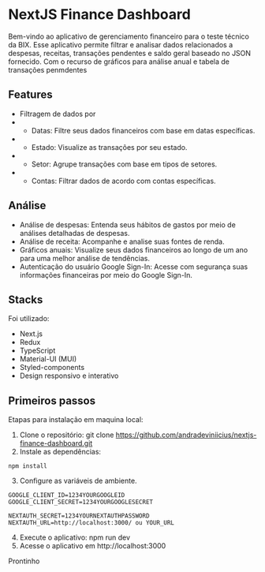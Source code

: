# NextJS Finance Dashboard

Bem-vindo ao aplicativo de gerenciamento financeiro para o teste técnico da BIX. Esse aplicativo permite filtrar e analisar dados relacionados a despesas, receitas, transações pendentes e saldo geral baseado no JSON fornecido. Com o recurso de gráficos para análise anual e tabela de transações penmdentes

## Features

- Filtragem de dados por
- - Datas: Filtre seus dados financeiros com base em datas específicas.
- - Estado: Visualize as transações por seu estado.
- - Setor: Agrupe transações com base em tipos de setores.
- - Contas: Filtrar dados de acordo com contas específicas.

## Análise

- Análise de despesas: Entenda seus hábitos de gastos por meio de análises detalhadas de despesas.
- Análise de receita: Acompanhe e analise suas fontes de renda.
- Gráficos anuais: Visualize seus dados financeiros ao longo de um ano para uma melhor análise de tendências.
- Autenticação do usuário
  Google Sign-In: Acesse com segurança suas informações financeiras por meio do Google Sign-In.

## Stacks

Foi utilizado:
- Next.js
- Redux
- TypeScript
- Material-UI (MUI)
- Styled-components
- Design responsivo e interativo

## Primeiros passos

Etapas para instalação em maquina local:

1. Clone o repositório: git clone https://github.com/andradeviniicius/nextjs-finance-dashboard.git
2. Instale as dependências: 
```
npm install
```
3. Configure as variáveis de ambiente.

```
GOOGLE_CLIENT_ID=1234YOURGOOGLEID
GOOGLE_CLIENT_SECRET=1234YOURGOOGLESECRET

NEXTAUTH_SECRET=1234YOURNEXTAUTHPASSWORD
NEXTAUTH_URL=http://localhost:3000/ ou YOUR_URL
```

4. Execute o aplicativo: npm run dev
5. Acesse o aplicativo em http://localhost:3000

Prontinho

